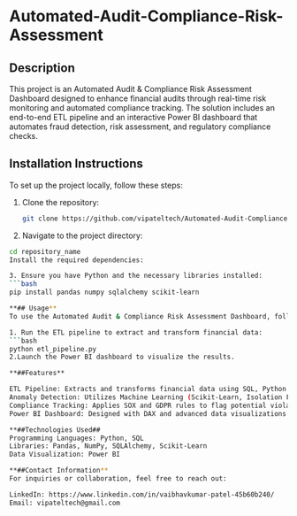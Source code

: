 # Automated-Audit-Compliance-Risk-Assessment


## Description
This project is an Automated Audit & Compliance Risk Assessment Dashboard designed to enhance financial audits through real-time risk monitoring and automated compliance tracking. The solution includes an end-to-end ETL pipeline and an interactive Power BI dashboard that automates fraud detection, risk assessment, and regulatory compliance checks.

## Installation Instructions
To set up the project locally, follow these steps:

1. Clone the repository:
   ```bash
   git clone https://github.com/vipateltech/Automated-Audit-Compliance-Risk-Assessment.git

2. Navigate to the project directory:
  ```bash
  cd repository_name
  Install the required dependencies:

3. Ensure you have Python and the necessary libraries installed:
  ```bash
  pip install pandas numpy sqlalchemy scikit-learn

**## Usage**
To use the Automated Audit & Compliance Risk Assessment Dashboard, follow these steps:

1. Run the ETL pipeline to extract and transform financial data:
  ```bash
  python etl_pipeline.py
2.Launch the Power BI dashboard to visualize the results.

**##Features**

ETL Pipeline: Extracts and transforms financial data using SQL, Python (Pandas, NumPy, SQLAlchemy).
Anomaly Detection: Utilizes Machine Learning (Scikit-Learn, Isolation Forest) to identify high-risk transactions.
Compliance Tracking: Applies SOX and GDPR rules to flag potential violations.
Power BI Dashboard: Designed with DAX and advanced data visualizations for an interactive experience.

**##Technologies Used##
Programming Languages: Python, SQL
Libraries: Pandas, NumPy, SQLAlchemy, Scikit-Learn
Data Visualization: Power BI

**##Contact Information**
For inquiries or collaboration, feel free to reach out:

LinkedIn: https://www.linkedin.com/in/vaibhavkumar-patel-45b60b240/
Email: vipateltech@gmail.com
